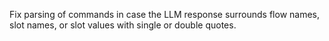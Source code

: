 Fix parsing of commands in case the LLM response surrounds flow names, slot names, or slot values
with single or double quotes. 